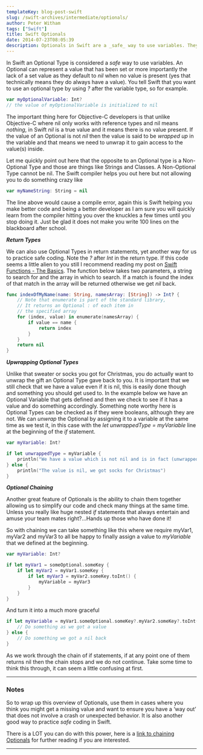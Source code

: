 ```yaml
---
templateKey: blog-post-swift
slug: /swift-archives/intermediate/optionals/
author: Peter Witham
tags: ["Swift"]
title: Swift Optionals
date: 2014-07-23T08:05:39
description: Optionals in Swift are a _safe_ way to use variables. They represent a value that has been set, or should I say they say a value exists. Let's take a look at the how any why we should use them.
---
```


In Swift an Optional Type is considered a _safe_ way to use variables. An Optional can represent a value that has been set or more importantly the lack of a set value as they default to _nil_ when no value is present (yes that technically means they do always have a value). You tell Swift that you want to use an optional type by using _?_ after the variable type, so for example.

```swift
var myOptionalVariable: Int?
// the value of myOptionalVariable is initialized to nil
```

The important thing here for Objective-C developers is that unlike Objective-C where nil only works with reference types and nil means _nothing_, in Swift _nil_ is a true value and it means there is no value present. If the value of an Optional is not _nil_ then the value is said to be _wrapped up_ in the variable and that means we need to unwrap it to gain access to the value(s) inside.

Let me quickly point out here that the opposite to an Optional type is a Non-Optional Type and those are things like Strings and Classes. A Non-Optional Type cannot be nil. The Swift compiler helps you out here but not allowing you to do something crazy like

```swift
var myNameString: String = nil
```

The line above would cause a compile error, again this is Swift helping you make better code and being a better developer as I am sure you will quickly learn from the compiler hitting you over the knuckles a few times until you stop doing it. Just be glad it does not make you write 100 lines on the blackboard after school.

**_Return Types_**

We can also use Optional Types in return statements, yet another way for us to practice safe coding. Note the _?_ after _Int_ in the return type. If this code seems a little alien to you still I recommend reading my post on [Swift Functions - The Basics](/swift/basics/functions/). The function below takes two parameters, a string to search for and the array in which to search. If a match is found the index of that match in the array will be returned otherwise we get _nil_ back.

```swift
func indexOfMyName(name: String, namesArray: [String]) -> Int? {
    // Note that enumerate is part of the standard library,
    // It returns an Optional : of each item in
    // the specified array
    for (index, value) in enumerate(namesArray) {
        if value == name {
            return index
        }
    }
    return nil
}
```

**_Upwrapping Optional Types_**

Unlike that sweater or socks you got for Christmas, you do actually want to unwrap the gift an Optional Type gave back to you. It is important that we still check that we have a value even if it is nil, this is easily done though and something you should get used to. In the example below we have an Optional Variable that gets defined and then we check to see if it has a value and do something accordingly. Something note worthy here is Optional Types can be checked as if they were booleans, although they are not. We can _unwrap_ the Optional by assigning it to a variable at the same time as we test it, in this case with the _let unwrappedType = myVariable_ line at the beginning of the _if_ statement.

```swift
var myVariable: Int?

if let unwrappedType = myVariable {
    println("We have a value which is not nil and is in fact (unwrappedType)")
} else {
    println("The value is nil, we got socks for Christmas")
}
```

**_Optional Chaining_**

Another great feature of Optionals is the ability to chain them together allowing us to simplify our code and check many things at the same time. Unless you really like huge nested _if_ statements that always entertain and amuse your team mates right?…Hands up those who have done it!

So with chaining we can take something like this where we require myVar1, myVar2 and myVar3 to all be happy to finally assign a value to _myVariable_ that we defined at the beginning.

```swift
var myVariable: Int?

if let myVar1 = someOptional.someKey {
    if let myVar2 = myVar1.someKey {
        if let myVar3 = myVar2.someKey.toInt() {
            myVariable = myVar3
        }
    }
}
```

And turn it into a much more graceful

```swift
if let myVariable = myVar1.someOptional.someKey?.myVar2.someKey?.toInt() {
    // Do something as we got a value
} else {
    // Do something we got a nil back
}
```

As we work through the chain of if statements, if at any point one of them returns nil then the chain stops and we do not continue. Take some time to think this through, it can seem a little confusing at first.

---

### Notes

So to wrap up this overview of Optionals, use them in cases where you think you might get a missing value and want to ensure you have a ‘way out’ that does not involve a crash or unexpected behavior. It is also another good way to practice _safe_ coding in Swift.

There is a LOT you can do with this power, here is a [link to chaining Optionals](https://developer.apple.com/library/prerelease/mac/documentation/Swift/Conceptual/Swift_Programming_Language/OptionalChaining.html) for further reading if you are interested.

---

